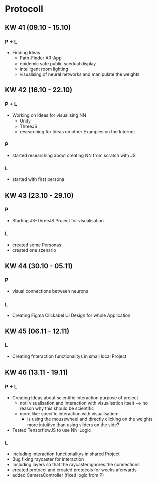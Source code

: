  # Protocoll
## KW 41 (09.10 - 15.10)
### P + L
- Finding Ideas
    - Path-Finder AR-App
    - epidemic safe public scedual display
    - intelligent room lighting
    - visualising of neural networks and manipulate the weights
## KW 42 (16.10 - 22.10)
### P + L
- Working on ideas for visualising NN
    - Unity
    - ThreeJS
    - researching for Ideas on other Examples on the Internet
### P
- started researching about creating NN from scratch with JS
### L
- started with first persona
## KW 43 (23.10 - 29.10)
### P
- Starting JS-ThreeJS Project for visualisation
### L
- created some Personas
- created one szenario
## KW 44 (30.10 - 05.11)
### P
- visual connections between neurons
### L
- Creating Figma Clickabel UI Design for whole Application
## KW 45 (06.11 - 12.11)
### L
- Creating fnteraction functionalitys in small local Project
## KW 46 (13.11 - 19.11)
### P + L
- Creating Ideas about scientific interaction purpose of project
    - not: visualisation and interaction with visualisation itselt --> no reason why this should be scientific
    - more like: specific interaction with visualisation:
        - is using the mousewheel and directly clicking on the weights more intuitive than using sliders on the side?
- Tested TensorflowJS to use NN-Logic
### L
- Including interaction functionalitys in shared Project
- Bug fixing raycaster for interaction
- Including layers so that the raycaster ignores the connections
- created protocol and created protocols for weeks aferwards
- added CameraController (fixed logic from P)
